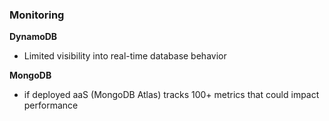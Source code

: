 ### Monitoring

**DynamoDB**
- Limited visibility into real-time database behavior

**MongoDB**
- if deployed aaS (MongoDB Atlas) tracks 100+ metrics that could impact performance